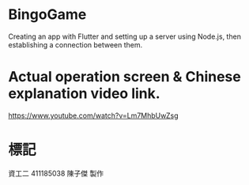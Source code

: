 # BingoGame
Creating an app with Flutter and setting up a server using Node.js, then establishing a connection between them.
# Actual operation screen & Chinese explanation video link.
https://www.youtube.com/watch?v=Lm7MhbUwZsg
# 標記
資工二 411185038 陳子傑 製作
